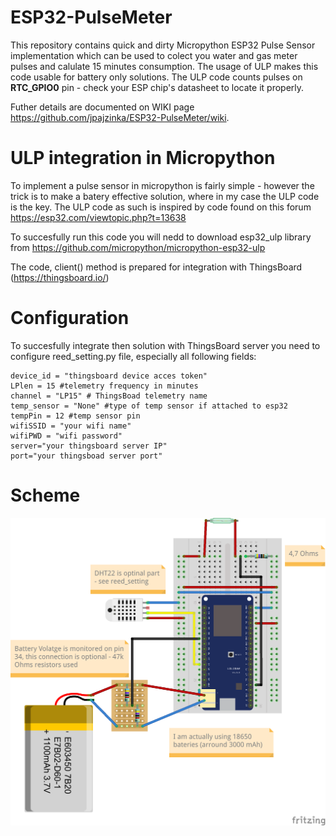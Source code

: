 # ESP32-PulseMeter
This repository contains quick and dirty Micropython ESP32 Pulse Sensor implementation which can be used to colect you water and gas meter pulses and calulate 15 minutes consumption. The usage of ULP makes this code usable for battery only solutions. The ULP code counts pulses on **RTC_GPIO0** pin - check your ESP chip's datasheet to locate it properly.

Futher details are documented on WIKI page https://github.com/jpajzinka/ESP32-PulseMeter/wiki.

# ULP integration in Micropython

To implement a pulse sensor in micropython is fairly simple - however the trick is to make a batery effective solution, where in my case the ULP code is the key. The ULP code as such is inspired by code found on this forum https://esp32.com/viewtopic.php?t=13638 

To succesfully run this code you will nedd to download esp32_ulp library from https://github.com/micropython/micropython-esp32-ulp 

The code, client() method is prepared for integration with ThingsBoard (https://thingsboard.io/)

# Configuration

To succesfully integrate then solution with ThingsBoard server you need to configure reed_setting.py file, especially all following fields:
```
device_id = "thingsboard device acces token"
LPlen = 15 #telemetry frequency in minutes
channel = "LP15" # ThingsBoad telemetry name
temp_sensor = "None" #type of temp sensor if attached to esp32
tempPin = 12 #temp sensor pin
wifiSSID = "your wifi name"
wifiPWD = "wifi password"
server="your thingsboard server IP"
port="your thingsboad server port"
```

# Scheme

![Lolin 32](https://github.com/jpajzinka/ESP32-PulseMeter/blob/main/images/fritzing_img.png)
